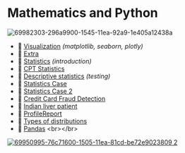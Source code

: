 # Mathematics and Python

![69982303-296a9900-1545-11ea-92a9-1e405a12438a](https://user-images.githubusercontent.com/43387913/71183623-5dee8c80-2289-11ea-8815-aa38e9bcf2e3.png)

* 📗 [Visualization](https://github.com/Alex110117/math_stat/blob/master/Lectures%20notebooks/(Lectures%20notebooks)%20netology%20Mathematics%20and%20Python/8.%20Python_visualization/PYDA-viz.ipynb) _(matplotlib, seaborn, plotly)_
* 📗 [Extra](https://github.com/Alex110117/math_stat/blob/master/Lectures%20notebooks/(Lectures%20notebooks)%20netology%20Mathematics%20and%20Python/10.%20Python_extra/PYDA-extra.ipynb)
* 📗 [Statistics](https://github.com/Alex110117/math_stat/blob/master/Lectures%20notebooks/(Lectures%20notebooks)%20netology%20Mathematics%20and%20Python/11.%20Python_Basics%20of%20descriptive%20statistics/lecture_1.ipynb) _(introduction)_
* 📗 [CPT Statistics](https://github.com/Alex110117/math_stat/blob/master/Lectures%20notebooks/(Lectures%20notebooks)%20netology%20Mathematics%20and%20Python/12.%20Python_CPT_stat/lecture_2.ipynb)
* 📗 [Descriptive statistics](https://github.com/Alex110117/math_stat/blob/master/Lectures%20notebooks/(Lectures%20notebooks)%20netology%20Mathematics%20and%20Python/13.%20Python_CPT_test_stat/lecture_3.ipynb) _(testing)_
* 📗 [Statistics Сase](https://github.com/Alex110117/math_stat/blob/master/Lectures%20notebooks/(Lectures%20notebooks)%20netology%20Mathematics%20and%20Python/15.%20Py_stat_c1/lecture_4.ipynb)
* 📗 [Statistics Сase 2](https://github.com/Alex110117/math_stat/blob/master/Lectures%20notebooks/(Lectures%20notebooks)%20netology%20Mathematics%20and%20Python/16.%20Py_stat_c2/lecture_5_1.ipynb)
* 📙 [Credit Card Fraud Detection](https://github.com/Alex110117/math_stat/blob/master/Homework%20notebooks/(HW%20notebooks)%20netology%20Mathematics%20and%20Python/15.%20dz_12%20(A.Sib).ipynb)
* 📙 [Indian liver patient](https://github.com/Alex110117/math_stat/blob/master/Homework%20notebooks/(HW%20notebooks)%20netology%20Mathematics%20and%20Python/13.%20dz_11%20(A.Sib).ipynb)
* 📙 [ProfileReport](https://github.com/Alex110117/math_stat/blob/master/Homework%20notebooks/(HW%20notebooks)%20netology%20Mathematics%20and%20Python/14.%20labs2_pyda.ipynb)
* 📙 [Types of distributions](https://github.com/Alex110117/math_stat/blob/master/Homework%20notebooks/(HW%20notebooks)%20netology%20Mathematics%20and%20Python/12.%20dz10%20(A.Sib).ipynb)
* 📙 [Pandas](https://github.com/Alex110117/math_stat/blob/master/Homework%20notebooks/(HW%20notebooks)%20netology%20Mathematics%20and%20Python/6.%20dz6%20(A.Sib).ipynb)
<br></br>

[![69950995-76c71600-1505-11ea-81cd-be72e9023809 2](https://user-images.githubusercontent.com/43387913/69954671-e5f43880-150c-11ea-8b26-2dcd8f26e731.png)](https://nbviewer.jupyter.org)

